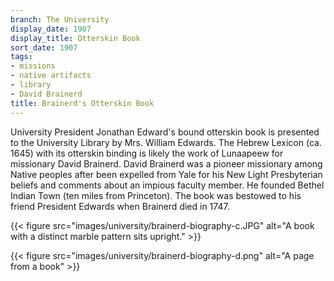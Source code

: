 ```yaml
---
branch: The University
display_date: 1907
display_title: Otterskin Book
sort_date: 1907
tags:
- missions
- native artifacts
- library
- David Brainerd
title: Brainerd's Otterskin Book
---
```


University President Jonathan Edward's bound otterskin book is presented to the University Library by Mrs. William Edwards. The Hebrew Lexicon (ca. 1645) with its otterskin binding is likely the work of Lunaapeew for missionary David Brainerd. David Brainerd was a pioneer missionary among Native peoples after been expelled from Yale for his New Light Presbyterian beliefs and comments about an impious faculty member. He founded Bethel Indian Town (ten miles from Princeton). The book was bestowed to his friend President Edwards when Brainerd died in 1747. 


{{< figure src="images/university/brainerd-biography-c.JPG" alt="A book with a distinct marble pattern sits upright." >}}

{{< figure src="images/university/brainerd-biography-d.png" alt="A page from a book" >}}
